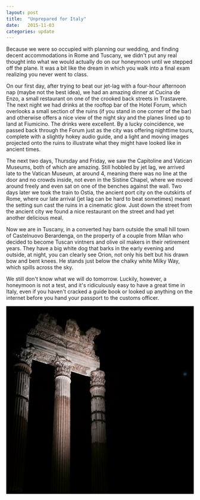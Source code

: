 ```yaml
---
layout: post
title:  "Unprepared for Italy"
date:   2015-11-03
categories: update
---
```


Because we were so occupied with planning our wedding, and finding decent accommodations in Rome and Tuscany, we didn't put any real thought into what we would actually do on our honeymoon until we stepped off the plane. It was a bit like the dream in which you walk into a final exam realizing you never went to class.

On our first day, after trying to beat our jet-lag with a four-hour afternoon nap (maybe not the best idea), we had an amazing dinner at Cucina de Enzo, a small restaurant on one of the crooked back streets in Trastavere. The next night we had drinks at the rooftop bar of the Hotel Forum, which overlooks a small section of the ruins (if you stand in one corner of the bar) and otherwise offers a nice view of the night sky and the planes lined up to land at Fiumicino. The drinks were excellent. By a lucky coincidence, we passed back through the Forum just as the city was offering nighttime tours, complete with a slightly hokey audio guide, and a light and moving images projected onto the ruins to illustrate what they might have looked like in ancient times.

The next two days, Thursday and Friday, we saw the Capitoline and Vatican Museums, both of which are amazing. Still hobbled by jet lag, we arrived late to the Vatican Museum, at around 4, meaning there was no line at the door and no crowds inside, not even in the Sistine Chapel, where we moved around freely and even sat on one of the benches against the wall. Two days later we took the train to Ostia, the ancient port city on the outskirts of Rome, where our late arrival (jet lag can be hard to beat sometimes) meant the setting sun cast the ruins in a cinematic glow. Just down the street from the ancient city we found a nice restaurant on the street and had yet another delicious meal.

Now we are in Tuscany, in a converted hay barn outside the small hill town of Castelnuovo Berardenga, on the property of a couple from Milan who decided to become Tuscan vintners and olive oil makers in their retirement years. They have a big white dog that barks in the early evening and outside, at night, you can clearly see Orion, not only his belt but his drawn bow and bent knees. He stands just below the chalky white Milky Way, which spills across the sky.

We still don't know what we will do tomorrow. Luckily, however, a honeymoon is not a test, and it's ridiculously easy to have a great time in Italy, even if you haven't cracked a guide book or looked up anything on the internet before you hand your passport to the customs officer.

![Temple of Venus in the ancient Roman Forum](/assets/templeofvenus.JPG)
